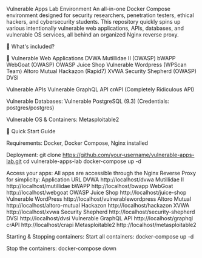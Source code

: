Vulnerable Apps Lab Environment
An all-in-one Docker Compose environment designed for security researchers, penetration testers, ethical hackers, and cybersecurity students. This repository quickly spins up various intentionally vulnerable web applications, APIs, databases, and vulnerable OS services, all behind an organized Nginx reverse proxy.

📌 What's included?

🔹 Vulnerable Web Applications
DVWA
Mutillidae II (OWASP)
bWAPP
WebGoat (OWASP)
OWASP Juice Shop
Vulnerable Wordpress (WPScan Team)
Altoro Mutual
Hackazon (Rapid7)
XVWA
Security Shepherd (OWASP)
DVSI

Vulnerable APIs
Vulnerable GraphQL API
crAPI (Completely Ridiculous API)

Vulnerable Databases:
Vulnerable PostgreSQL (9.3)
(Credentials: postgres/postgres)

Vulnerable OS & Containers:
Metasploitable2

🚀 Quick Start Guide

Requirements:
Docker, Docker Compose, Nginx installed

Deployment:
git clone https://github.com/your-username/vulnerable-apps-lab.git
cd vulnerable-apps-lab
docker-compose up -d

Access your apps:
All apps are accessible through the Nginx Reverse Proxy for simplicity:
Application	URL
DVWA	http://localhost/dvwa
Mutillidae II	http://localhost/mutillidae
bWAPP	http://localhost/bwapp
WebGoat	http://localhost/webgoat
OWASP Juice Shop	http://localhost/juice-shop
Vulnerable WordPress	http://localhost/vulnerablewordpress
Altoro Mutual	http://localhost/altoro-mutual
Hackazon	http://localhost/hackazon
XVWA	http://localhost/xvwa
Security Shepherd	http://localhost/security-shepherd
DVSI	http://localhost/dvsi
Vulnerable GraphQL API	http://localhost/graphql
crAPI	http://localhost/crapi
Metasploitable2	http://localhost/metasploitable2

Starting & Stopping containers:
Start all containers:
docker-compose up -d

Stop the containers:
docker-compose down
